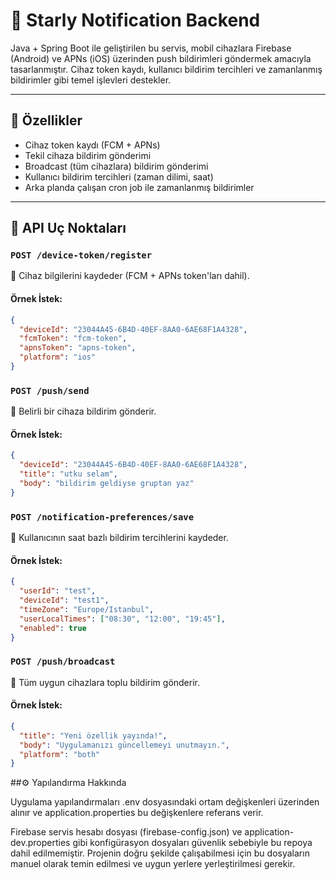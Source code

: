 # 📣 Starly Notification Backend

Java + Spring Boot ile geliştirilen bu servis, mobil cihazlara Firebase (Android) ve APNs (iOS) üzerinden push bildirimleri göndermek amacıyla tasarlanmıştır. Cihaz token kaydı, kullanıcı bildirim tercihleri ve zamanlanmış bildirimler gibi temel işlevleri destekler.

---

## 🚀 Özellikler

- Cihaz token kaydı (FCM + APNs)
- Tekil cihaza bildirim gönderimi
- Broadcast (tüm cihazlara) bildirim gönderimi
- Kullanıcı bildirim tercihleri (zaman dilimi, saat)
- Arka planda çalışan cron job ile zamanlanmış bildirimler

---

## 🧱 API Uç Noktaları

### `POST /device-token/register`

📌 Cihaz bilgilerini kaydeder (FCM + APNs token'ları dahil).

#### Örnek İstek:
```json
{
  "deviceId": "23044A45-6B4D-40EF-8AA0-6AE68F1A4328",
  "fcmToken": "fcm-token",
  "apnsToken": "apns-token",
  "platform": "ios"
}
```

### `POST /push/send`
📌 Belirli bir cihaza bildirim gönderir.

#### Örnek İstek:
```json
{
  "deviceId": "23044A45-6B4D-40EF-8AA0-6AE68F1A4328",
  "title": "utku selam",
  "body": "bildirim geldiyse gruptan yaz"
}
```
### `POST /notification-preferences/save`
📌 Kullanıcının saat bazlı bildirim tercihlerini kaydeder.

#### Örnek İstek:
```json
{
  "userId": "test",
  "deviceId": "test1",
  "timeZone": "Europe/Istanbul",
  "userLocalTimes": ["08:30", "12:00", "19:45"],
  "enabled": true
}
```
### `POST /push/broadcast`
📌 Tüm uygun cihazlara toplu bildirim gönderir.

#### Örnek İstek:
```json
{
  "title": "Yeni özellik yayında!",
  "body": "Uygulamanızı güncellemeyi unutmayın.",
  "platform": "both"
}
```
##⚙️ Yapılandırma Hakkında

Uygulama yapılandırmaları .env dosyasındaki ortam değişkenleri üzerinden alınır ve application.properties bu değişkenlere referans verir.

Firebase servis hesabı dosyası (firebase-config.json) ve application-dev.properties gibi konfigürasyon dosyaları güvenlik sebebiyle bu repoya dahil edilmemiştir. Projenin doğru şekilde çalışabilmesi için bu dosyaların manuel olarak temin edilmesi ve uygun yerlere yerleştirilmesi gerekir.


